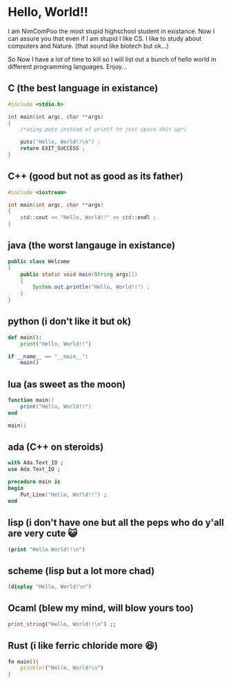 # Hello, World!!

I am NimComPoo the most stupid highschool student in 
existance. Now I can assure you that even if I am 
stupid I like CS. I like to study about computers
and Nature. (that sound like biotech but ok...)

So Now I have a lot of time to kill so I will list out
a bunch of hello world in different programming languages.
Enjoy...

## C (the best language in existance)
```c
#include <stdio.h>

int main(int argc, char **args)
{
	/*using puts instead of printf to just spice shit up*/ 

	puts("Hello, World!!\n") ;
	return EXIT_SUCCESS ;
}
```

## C++ (good but not as good as its father)
```c++
#include <iostream>

int main(int argc, char **args)
{
	std::cout << "Hello, World!!" << std::endl ;
}
```

## java (the worst langauge in existance)
```java
public class Welcome
{
	public static void main(String args[])
	{
		System.out.println("Hello, World!!") ;
	}	
}
```

## python (i don't like it but ok)
```python
def main():
	print("Hello, World!!")

if __name__ == "__main__":
	main()
```

## lua (as sweet as the moon)
```lua
function main()
	print("Hello, World!!")
end

main()
```

## ada (C++ on steroids)
```ada
with Ada.Text_IO ;
use Ada.Text_IO ;

procedure main is 
begin
	Put_Line("Hello, World!!") ;
end
```
## lisp (i don't have one but all the peps who do y'all are very cute 😺
```lisp
(print "Hello World!!\n")
```

## scheme (lisp but a lot more chad)
```scm
(display "Hello, World!\n")
```

## Ocaml (blew my mind, will blow yours too)
```ocaml
print_string("Hello, World!!\n") ;;
```

## Rust (i like ferric chloride more 😆)
```rust
fn main(){
	println!("Hello, World!\n")
}
```
